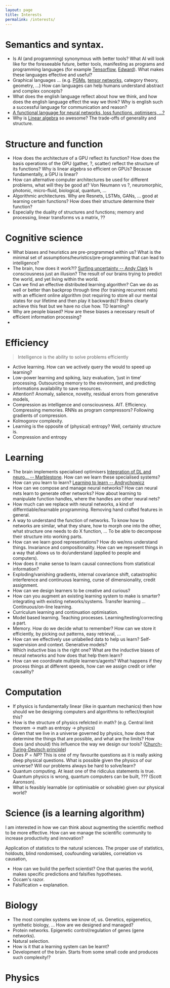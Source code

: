 ```yaml
---
layout: page
title: Interests
permalink: /interests/
---
```


# Semantics and syntax.

* Is AI (and programming) synonymous with better tools? What AI will look like for the foreseeable future, better tools, manifesting as programs and programming languages (for example [Tensorflow](https://www.tensorflow.org/), [Edward](http://edwardlib.org/)). What makes these languages effective and useful?
* Graphical languages ... (e.g. [PGMs](), [tensor networks](), category theory, geometry, ...) How can languages can help humans understand abstract and complex concepts?
* What does the english language reflect about how we think, and how does the english language effect the way we think? Why is english such a successful language for communication and reason?
* [A functional language for neural networks, loss functions, optimisers, ...?](http://act65.github.io/FirstClassNets/)
* Why is [Linear algebra](http://act65.github.io/LinAlg/) so awesome? The trade-offs of generality and structure.


# Structure and function

* How does the architecture of a GPU reflect its function? How does the basis operations of the GPU (gather, ?, scatter) reflect the structure of its functions? Why is linear algebra so efficient on GPUs? Because fundamentally, a GPU is linear?
* How can alternative computer architectures be used for different problems, what will they be good at? Von Neumann vs ?, neuromorphic, photonic, micro-fluid, biological, quantum, ...
* Algorithmic architectures. Why are Resnets, LSTMs, GANs, ... good at learning certain functions? How does their structure determine their function?
* Especially the duality of structures and functions; memory and processing, linear transforms vs a matrix, ??

# Cognitive science

* What biases and heuristics are pre-programmed within us? What is the minimal set of assumptions/heuristics/pre-programming that can lead to intelligence?
* The brain, how does it work?!? [Surfing uncertainty -- Andy Clark](https://www.goodreads.com/book/show/25823558-surfing-uncertainty) Is consciousness just an illusion? The result of our brains trying to predict the world, and yet living within the world.
* Can we find an effective distributed learning algorithm? Can we do as well or better than backprop through time (for training recurrent nets) with an efficient online algorithm (not requiring to store all our mental states for our lifetime and then play it backwards)?  Brains clearly achieve this feat but we have no clue how. TD learning?
* Why are people biased? How are these biases a necessary result of efficient information processing?
*


# Efficiency

> Intelligence is the ability to solve problems efficiently

* Active learning. How can we actively query the would to speed up learning?
* Low-power learning and spiking, lazy evaluation, ‘just in time’ processing. Outsourcing memory to the environment, and predicting informations availability to save resources.
* Attention!! Anomaly, salience, novelty, residual errors from generative models,
* Compression as intelligence and consciousness. AIT.  Efficiency.  Compressing memories. RNNs as program compressors? Following gradients of compression.
* Kolmogorov complexity.
* Learning is the opposite of (physical) entropy? Well, certainly structure is.
* Compression and entropy

# Learning

* The brain implements specialised optimisers [Integration of DL and neuro... -- Marblestone](https://arxiv.org/abs/1606.03813). How can we learn these specialised systems? How can you learn to learn? [Learning to learn -- Andrychowicz](https://arxiv.org/abs/1606.04474)
* How can we compose and manage neural networks? How can neural nets learn to generate other networks? How about learning to manipulate function handles, where the handles are other neural nets?
* How much can we replace with neural networks, a kind of differntiable/learnable programming. Removing hand crafted features in general.
* A way to understand the function of networks. To know how to networks are similar, what they share, how to morph one into the other, what structure one needs to do X function, ... To be able to decompose their structure into working parts.
* How can we learn good representations? How do we/nns understand things. Invariance and compositionality. How can we represent things in a way that allows us to do/understand (applied to people and computers).
* How does it make sense to learn causal connections from statistical information?
* Exploding/vanishing gradients, internal covariance shift, catastrophic interference and continuous learning, curse of dimensionality, credit assignment.
* How can we design learners to be creative and curious?
* How can you augment an existing learning system to make is smarter? integrating with existing networks/systems. Transfer learning ... Continuous/on-line learning.
* Curriculum learning and continuation optimisation.
* Model based learning. Teaching processes. Learning/testing/correcting a part.
* Memory. How do we decide what to remember? How can we store it efficiently, by picking out patterns, easy retrieval, ...
* How can we effectively use unlabelled data to help us learn? Self-supervision and context. Generative models?
* Which inductive bias is the right one? What are the inductive biases of neural networks and how does that help them learn?
* How can we coordinate multiple learners/agents? What happens if they process things at different speeds, how can we assign credit or infer causality?

# Computation

* If physics is fundamentally linear (like in quantum mechanics) then how should we be designing computers and algorithms to reflect/exploit this?
* How is the structure of physics refelcted in math? (e.g. Central limit theorem -> math as entropy -> physics)
* Given that we live in a universe governed by physics, how does that determine the things that are possible, and what are the limits? How does (and should) this influence the way we design our tools? ([Church-Turing-Deutsch principle](https://en.wikipedia.org/wiki/Church%E2%80%93Turing%E2%80%93Deutsch_principle))
* Does $P = NP$? This is one of my favourite questions as it is really asking deep physical questions. What is possible given the physics of our universe?  Will our problems always be hard to solve/learn?
* Quantum computing. At least one of the ridiculus statements is true. Quantum physics is wrong, quantum computers can be built, ??? (Scott Aaronson).
* What is feasibly learnable (or optimisable or solvable) given our physical world?


# Science (is a learning algorithm)

I am interested in how we can think about augmenting the scientific method to be more effective. How can we manage the scientific community to increase productivity and innovation?


Application of statistics to the natural sciences.
The proper use of statistics, holdouts, blind rondomised, coufounding variables, correlation vs causation,

* How can we build the perfect scientist? One that queries the world, makes specific predictions and falsifies hypotheses.
* Occam's razor.
* Falsification + explanation.




# Biology

* The most complex systems we know of, us. Genetics, epigenetics, synthetic biology, ... How are we designed and managed?
* Protein networks. Epigenetic control/regulation of genes (gene networks).
* Natural selection.
* How is it that a learning system can be learnt?
* Development of the brain. Starts from some small code and produces such complexity!?

# Physics
